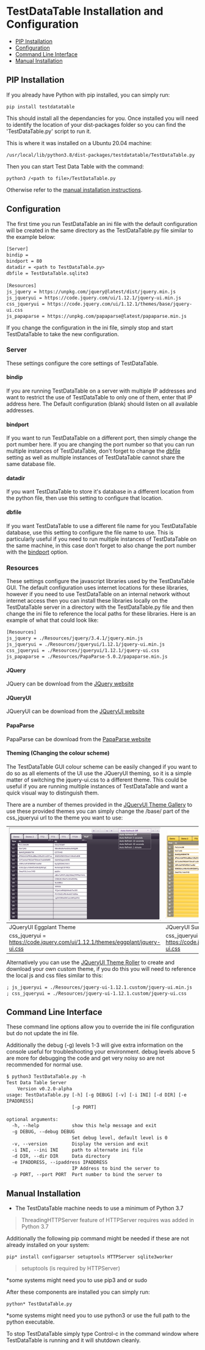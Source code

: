 # TestDataTable Installation and Configuration

- [PIP Installation](#pip-installation)
- [Configuration](#configuration)
- [Command Line Interface](#command-line-interface)
- [Manual Installation](#manual-installation)


## PIP Installation

If you already have Python with pip installed, you can simply run:

```
pip install testdatatable
```

This should install all the dependancies for you. Once installed you will need to identify the location of your dist-packages folder so you can find the 'TestDataTable.py' script to run it.

This is where it was installed on a Ubuntu 20.04 machine:
```
/usr/local/lib/python3.8/dist-packages/testdatatable/TestDataTable.py
```

Then you can start Test Data Table with the command:
```
python3 /<path to file>/TestDataTable.py
```


Otherwise refer to the [manual installation instructions](#manual-installation).

## Configuration

The first time you run TestDataTable an ini file with the default configuration will be created in the same directory as the TestDataTable.py file similar to the example below:

```
[Server]
bindip =
bindport = 80
datadir = <path to TestDataTable.py>
dbfile = TestDataTable.sqlite3

[Resources]
js_jquery = https://unpkg.com/jquery@latest/dist/jquery.min.js
js_jqueryui = https://code.jquery.com/ui/1.12.1/jquery-ui.min.js
css_jqueryui = https://code.jquery.com/ui/1.12.1/themes/base/jquery-ui.css
js_papaparse = https://unpkg.com/papaparse@latest/papaparse.min.js

```

If you change the configuration in the ini file, simply stop and start TestDataTable to take the new configuration.

### Server

These settings configure the core settings of TestDataTable.

#### bindip

If you are running TestDataTable on a server with multiple IP addresses and want to restrict the use of TestDataTable to only one of them, enter that IP address here. The Default configuration (blank) should listen on all available addresses.

#### bindport

If you want to run TestDataTable on a different port, then simply change the port number here. If you are changing the port number so that you can run multiple instances of TestDataTable, don't forget to change the [dbfile](#dbfile) setting as well as multiple instances of TestDataTable cannot share the same database file.

#### datadir

If you want TestDataTable to store it's database in a different location from the python file, then use this setting to configure that location.

#### dbfile

If you want TestDataTable to use a different file name for you TestDataTable database, use this setting to configure the file name to use. This is particularly useful if you need to run multiple instances of TestDataTable on the same machine, in this case don't forget to also change the port number with the [bindport](#bindport) option.

### Resources

These settings configure the javascript libraries used by the TestDataTable GUI. The default configuration uses internet locations for these libraries, however if you need to use TestDataTable on an internal network without internet access then you can install these libraries locally on the TestDataTable server in a directory with the TestDataTable.py file and then change the ini file to reference the local paths for these libraries. Here is an example of what that could look like:

```
[Resources]
js_jquery = ./Resources/jquery/3.4.1/jquery.min.js
js_jqueryui = ./Resources/jqueryui/1.12.1/jquery-ui.min.js
css_jqueryui = ./Resources/jqueryui/1.12.1/jquery-ui.css
js_papaparse = ./Resources/PapaParse-5.0.2/papaparse.min.js
```

#### JQuery
JQuery can be download from the [JQuery website](https://jquery.com/)

#### JQueryUI
JQueryUI can be download from the [JQueryUI website](https://jqueryui.com/)

#### PapaParse
PapaParse can be download from the [PapaParse website](https://www.papaparse.com/)

#### Theming (Changing the colour scheme)

The TestDataTable GUI colour scheme can be easily changed if you want to do so as all elements of the UI use the JQueryUI theming, so it is a simple matter of switching the jquery-ui.css to a different theme. This could be useful if you are running multiple instances of TestDataTable and want a quick visual way to distinguish them.

There are a number of themes provided in the [JQueryUI Theme Gallery](https://jqueryui.com/themeroller/#themeGallery) to use these provided themes you can simply change the /base/ part of the css_jqueryui url to the theme you want to use:

|![Egplant](Images/v0.2.0-MainPageThemeEggplant.png)|![Egplant](Images/v0.2.0-MainPageThemeSunny.png)|
|---|---|
|JQueryUI Eggplant Theme|JQueryUI Sunny Theme|
| css_jqueryui = https://code.jquery.com/ui/1.12.1/themes/eggplant/jquery-ui.css | css_jqueryui = https://code.jquery.com/ui/1.12.1/themes/sunny/jquery-ui.css |

Alternatively you can use the [JQueryUI Theme Roller](https://jqueryui.com/themeroller/) to create and download your own custom theme, if you do this you will need to reference the local js and css files similar to this:

```
; js_jqueryui = ./Resources/jquery-ui-1.12.1.custom/jquery-ui.min.js
; css_jqueryui = ./Resources/jquery-ui-1.12.1.custom/jquery-ui.css
```


## Command Line Interface

These command line options allow you to override the ini file configuration but do not update the ini file.

Additionally the debug (-g) levels 1-3 will give extra information on the console useful for troubleshooting your environment. debug levels above 5 are more for debugging the code and get very noisy so are not recommended for normal use.

```
$ python3 TestDataTable.py -h
Test Data Table Server
	Version v0.2.0-alpha
usage: TestDataTable.py [-h] [-g DEBUG] [-v] [-i INI] [-d DIR] [-e IPADDRESS]
                        [-p PORT]

optional arguments:
  -h, --help            show this help message and exit
  -g DEBUG, --debug DEBUG
                        Set debug level, default level is 0
  -v, --version         Display the version and exit
  -i INI, --ini INI     path to alternate ini file
  -d DIR, --dir DIR     Data directory
  -e IPADDRESS, --ipaddress IPADDRESS
                        IP Address to bind the server to
  -p PORT, --port PORT  Port number to bind the server to
```

## Manual Installation

- The TestDataTable machine needs to use a minimum of Python 3.7
> ThreadingHTTPServer feature of HTTPServer requires was added in Python 3.7

Additionally the following pip command might be needed if these are not already installed on your system:
```
pip* install configparser setuptools HTTPServer sqlite3worker
```
> setuptools (is required by HTTPServer)

\*some systems might need you to use pip3 and or sudo

After these components are installed you can simply run:
```
python* TestDataTable.py
```
\*some systems might need you to use python3 or use the full path to the python executable.

To stop TestDataTable simply type Control-c in the command window where TestDataTable is running and it will shutdown cleanly.
